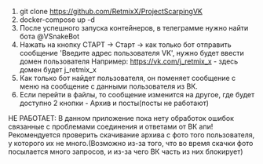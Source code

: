 1) git clone https://github.com/RetmixX/ProjectScarpingVK
2) docker-compose up -d
3) После успешного запуска контейнеров, в телеграмме нужно найти бота @VSnakeBot
4) Нажать на кнопку СТАРТ -> Старт -> как только бот отправить сообщение 'Введите адрес пользователя VK', нужно будет ввести домен пользователя
Например: https://vk.com/j_retmix_x - здесь домен будет j_retmix_x
5) Как только бот найдет пользователя, он поменяет сообщение с меню на сообщение с данными пользователя из ВК.
6) Если перейти в файлы, то сообщение изменится на другое, где будет доступно 2 кнопки - Архив и посты(посты не работают)

НЕ РАБОТАЕТ: В данном приложение пока нету обработок ошибок связанные с проблемами соединения и ответами от ВК апи!
Рекомендуется проверить скачивание архива с фото того пользователя, у которого их не много.(Возможно из-за того, что во время скачки фото посылается много запросов, и из-за чего ВК часть из них блокирует)
